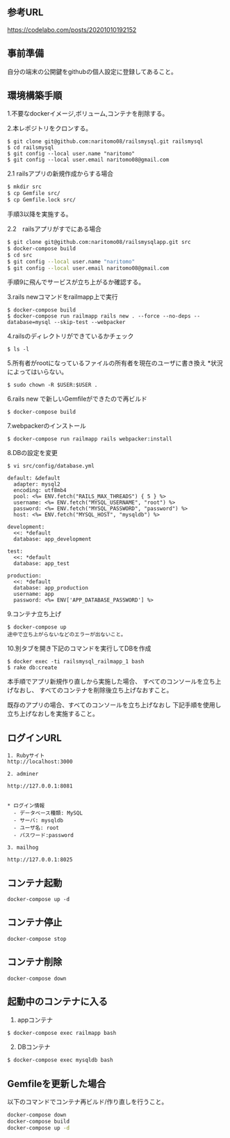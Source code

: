 ## 参考URL
https://codelabo.com/posts/20201010192152

## 事前準備

自分の端末の公開鍵をgithubの個人設定に登録してあること。

## 環境構築手順

1.不要なdockerイメージ,ボリューム,コンテナを削除する。

2.本レポジトリをクロンする。

```
$ git clone git@github.com:naritomo08/railsmysql.git railsmysql
$ cd railsmysql
$ git config --local user.name "naritomo"
$ git config --local user.email naritomo08@gmail.com
```

2.1 railsアプリの新規作成からする場合

```bash
$ mkdir src
$ cp Gemfile src/
$ cp Gemfile.lock src/
```
手順3以降を実施する。

2.2　railsアプリがすでにある場合

```bash
$ git clone git@github.com:naritomo08/railsmysqlapp.git src
$ docker-compose build
$ cd src
$ git config --local user.name "naritomo"
$ git config --local user.email naritomo08@gmail.com

```

手順9に飛んでサービスが立ち上がるか確認する。

3.rails newコマンドをrailmapp上で実行

```
$ docker-compose build
$ docker-compose run railmapp rails new . --force --no-deps --database=mysql --skip-test --webpacker
```

4.railsのディレクトリができているかチェック

```
$ ls -l
```

5.所有者がrootになっているファイルの所有者を現在のユーザに書き換え
*状況によってはいらない。

```
$ sudo chown -R $USER:$USER .
```

6.rails new で新しいGemfileができたので再ビルド

```
$ docker-compose build
```

7.webpackerのインストール

```
$ docker-compose run railmapp rails webpacker:install
```

8.DBの設定を変更

```
$ vi src/config/database.yml

default: &default
  adapter: mysql2
  encoding: utf8mb4
  pool: <%= ENV.fetch("RAILS_MAX_THREADS") { 5 } %>
  username: <%= ENV.fetch("MYSQL_USERNAME", "root") %>
  password: <%= ENV.fetch("MYSQL_PASSWORD", "password") %>
  host: <%= ENV.fetch("MYSQL_HOST", "mysqldb") %>

development:
  <<: *default
  database: app_development

test:
  <<: *default
  database: app_test

production:
  <<: *default
  database: app_production
  username: app
  password: <%= ENV['APP_DATABASE_PASSWORD'] %>
```

9.コンテナ立ち上げ

```
$ docker-compose up
途中で立ち上がらないなどのエラーが出ないこと。
```

10.別タブを開き下記のコマンドを実行してDBを作成

```
$ docker exec -ti railsmysql_railmapp_1 bash
$ rake db:create
```

本手順でアプリ新規作り直しから実施した場合、
すべてのコンソールを立ち上げなおし、
すべてのコンテナを削除後立ち上げなおすこと。

既存のアプリの場合、すべてのコンソールを立ち上げなおし
下記手順を使用し立ち上げなおしを実施すること。

## ログインURL

```
1. Rubyサイト
http://localhost:3000

2. adminer

http://127.0.0.1:8081


* ログイン情報
  - データベース種類: MySQL
  - サーバ: mysqldb
  - ユーザ名: root
  - パスワード:password

3. mailhog

http://127.0.0.1:8025

```

## コンテナ起動

```
docker-compose up -d
```

## コンテナ停止

```
docker-compose stop
```

## コンテナ削除

```
docker-compose down
```

## 起動中のコンテナに入る

1. appコンテナ

```bash
$ docker-compose exec railmapp bash
```

2. DBコンテナ

```bash
$ docker-compose exec mysqldb bash
```

## Gemfileを更新した場合

以下のコマンドでコンテナ再ビルド/作り直しを行うこと。

```bash
docker-compose down
docker-compose build
docker-compose up -d
```
